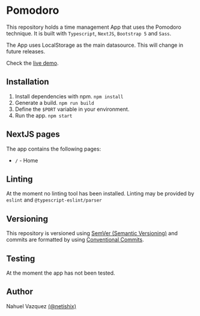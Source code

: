 # Pomodoro

This repository holds a time management App that uses the Pomodoro technique. It is built with ```Typescript```, ```NextJS```, ```Bootstrap 5``` and ```Sass```.

The App uses LocalStorage as the main datasource. This will change in future releases.

Check the [live demo](https://netishix-pomodoro.herokuapp.com/).

## Installation

1. Install dependencies with npm. ```npm install```
2. Generate a build. ```npm run build```
3. Define the ```$PORT``` variable in your environment.
4. Run the app. ```npm start```

## NextJS pages

The app contains the following pages:
* ```/``` - Home

## Linting

At the moment no linting tool has been installed. Linting may be provided by ```eslint``` and ```@typescript-eslint/parser``` 

## Versioning

This repository is versioned using [SemVer (Semantic Versioning)](https://semver.org/) and commits are formatted by using [Conventional Commits](https://www.conventionalcommits.org/en/v1.0.0/).

## Testing

At the moment the app has not been tested. 

## Author

Nahuel Vazquez [(@netishix)](https://www.github.com/netishix)
